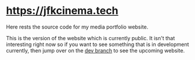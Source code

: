 # <https://jfkcinema.tech>

Here rests the source code for my media portfolio website.

This is the version of the website which is currently public. It isn't that interesting right now so if you want to see something that is in development currently, then jump over on the [dev branch](/johannesfknudsen/johannesfknudsen.github.io/tree/dev) to see the upcoming website.
